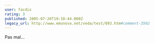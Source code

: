 ```yaml
---
user: facdis
rating: 3
published: 2005-07-26T19:10:44.000Z
legacy_url: http://www.emunova.net/veda/test/893.htm#comment-3502
---
```

Pas mal...